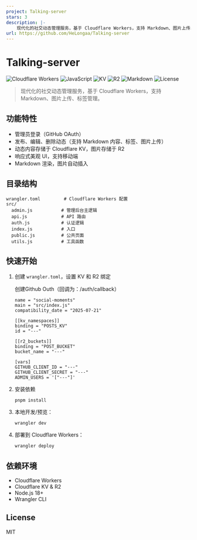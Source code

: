 ```yaml
---
project: Talking-server
stars: 3
description: |-
    现代化的社交动态管理服务，基于 Cloudflare Workers，支持 Markdown、图片上传、标签管理。
url: https://github.com/HeLongaa/Talking-server
---
```


# Talking-server

![Cloudflare Workers](https://img.shields.io/badge/Cloudflare%20Workers-2025-orange.svg)
![JavaScript](https://img.shields.io/badge/JavaScript-ES2022-blue.svg)
![KV](https://img.shields.io/badge/Cloudflare%20KV-Storage-purple.svg)
![R2](https://img.shields.io/badge/Cloudflare%20R2-Storage-green.svg)
![Markdown](https://img.shields.io/badge/Markdown-Support-lightgrey.svg)
![License](https://img.shields.io/badge/License-MIT-red.svg)

> 现代化的社交动态管理服务，基于 Cloudflare Workers，支持 Markdown、图片上传、标签管理。

## 功能特性
- 管理员登录（GitHub OAuth）
- 发布、编辑、删除动态（支持 Markdown 内容、标签、图片上传）
- 动态内容存储于 Cloudflare KV，图片存储于 R2
- 响应式美观 UI，支持移动端
- Markdown 渲染，图片自动插入

## 目录结构
   ```
   wrangler.toml         # Cloudflare Workers 配置
   src/
     admin.js           # 管理后台主逻辑
     api.js             # API 路由
     auth.js            # 认证逻辑
     index.js           # 入口
     public.js          # 公共页面
     utils.js           # 工具函数
   ```

## 快速开始

1. 创建 `wrangler.toml`，设置 KV 和 R2 绑定

    创建Github Outh（回调为：/auth/callback）
   ```
   name = "social-moments"
   main = "src/index.js"
   compatibility_date = "2025-07-21"

   [[kv_namespaces]]
   binding = "POSTS_KV"
   id = "---"

   [[r2_buckets]]
   binding = "POST_BUCKET"
   bucket_name = "---"

   [vars]
   GITHUB_CLIENT_ID = "---"
   GITHUB_CLIENT_SECRET = "---"
   ADMIN_USERS = '["---"]'
   ```
2. 安装依赖

   ```
   pnpm install
   ```

3. 本地开发/预览：
   ```sh
   wrangler dev
   ```
4. 部署到 Cloudflare Workers：
   ```sh
   wrangler deploy
   ```

## 依赖环境
- Cloudflare Workers
- Cloudflare KV & R2
- Node.js 18+
- Wrangler CLI

## License
MIT

